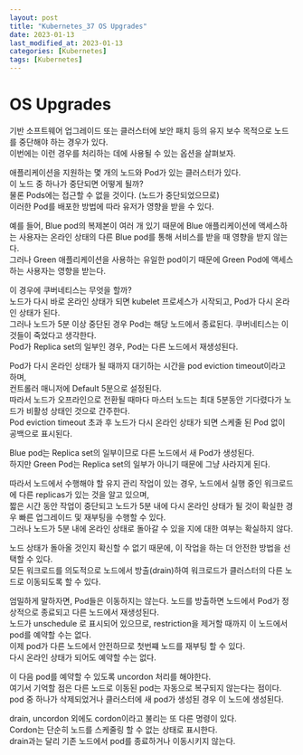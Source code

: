 ```yaml
---
layout: post
title: "Kubernetes_37 OS Upgrades"
date: 2023-01-13
last_modified_at: 2023-01-13
categories: [Kubernetes]
tags: [Kubernetes]
---
```


# OS Upgrades

기반 소프트웨어 업그레이드 또는 클러스터에 보안 패치 등의 유지 보수 목적으로 노드를 중단해야 하는 경우가 있다.    
이번에는 이런 경우를 처리하는 데에 사용될 수 있는 옵션을 살펴보자.   

애플리케이션을 지원하는 몇 개의 노드와 Pod가 있는 클러스터가 있다.   
이 노드 중 하나가 중단되면 어떻게 될까?    
물론 Pods에는 접근할 수 없을 것이다. (노드가 중단되었으므로)   
이러한 Pod를 배포한 방법에 따라 유저가 영향을 받을 수 있다.       

예를 들어, Blue pod의 복제본이 여러 개 있기 때문에 Blue 애플리케이션에 액세스하는 사용자는 온라인 상태의 다른 Blue pod를 통해 서비스를 받을 때 영향을 받지 않는다.    
그러나 Green 애플리케이션을 사용하는 유일한 pod이기 때문에 Green Pod에 액세스하는 사용자는 영향을 받는다.   

이 경우에 쿠버네티스는 무엇을 할까?   
노드가 다시 바로 온라인 상태가 되면 kubelet 프로세스가 시작되고, Pod가 다시 온라인 상태가 된다.   
그러나 노드가 5분 이상 중단된 경우 Pod는 해당 노드에서 종료된다. 쿠버네티스는 이것들이 죽었다고 생각한다.   
Pod가 Replica set의 일부인 경우, Pod는 다른 노드에서 재생성된다.   

Pod가 다시 온라인 상태가 될 때까지 대기하는 시간을 pod eviction timeout이라고 하며,   
컨트롤러 매니저에 Default 5분으로 설정된다.   
따라서 노드가 오프라인으로 전환될 때마다 마스터 노드는 최대 5분동안 기다렸다가 노드가 비활성 상태인 것으로 간주한다.    
Pod eviction timeout 초과 후 노드가 다시 온라인 상태가 되면 스케줄 된 Pod 없이 공백으로 표시된다.   

Blue pod는 Replica set의 일부이므로 다른 노드에서 새 Pod가 생성된다.   
하지만 Green Pod는 Replica set의 일부가 아니기 때문에 그냥 사라지게 된다.   

따라서 노드에서 수행해야 할 유지 관리 작업이 있는 경우, 노드에서 실행 중인 워크로드에 다른 replicas가 있는 것을 알고 있으며,   
짧은 시간 동안 작업이 중단되고 노드가 5분 내에 다시 온라인 상태가 될 것이 확실한 경우 빠른 업그레이드 및 재부팅을 수행할 수 있다.   
그러나 노드가 5분 내에 온라인 상태로 돌아갈 수 있을 지에 대한 여부는 확실하지 않다.   

노드 상태가 돌아올 것인지 확신할 수 없기 때문에, 이 작업을 하는 더 안전한 방법을 선택할 수 있다.   
모든 워크로드를 의도적으로 노드에서 방출(drain)하여 워크로드가 클러스터의 다른 노드로 이동되도록 할 수 있다.   

엄밀하게 말하자면, Pod들은 이동하지는 않는다. 노드를 방출하면 노드에서 Pod가 정상적으로 종료되고 다른 노드에서 재생성된다.   
노드가 unschedule 로 표시되어 있으므로, restriction을 제거할 때까지 이 노드에서 pod를 예약할 수는 없다.   
이제 pod가 다른 노드에서 안전하므로 첫번쨰 노드를 재부팅 할 수 있다.    
다시 온라인 상태가 되어도 예약할 수는 없다.   

이 다음 pod를 예약할 수 있도록 uncordon 처리를 해야한다.   
여기서 기억할 점은 다른 노드로 이동된 pod는 자동으로 복구되지 않는다는 점이다.    
pod 중 하나가 삭제되었거나 클러스터에 새 pod가 생성된 경우 이 노드에 생성된다.   

drain, uncordon 외에도 cordon이라고 불리는 또 다른 명령이 있다.   
Cordon는 단순히 노드를 스케줄링 할 수 없는 상태로 표시한다.   
drain과는 달리 기존 노드에서 pod를 종료하거나 이동시키지 않는다.    
